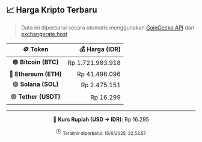 

<!-- HARGA_KRIPTO -->
## 📈 Harga Kripto Terbaru

> Data ini diperbarui secara otomatis menggunakan [CoinGecko API](https://www.coingecko.com/) dan [exchangerate.host](https://exchangerate.host/)

<div align="center">

| 🪙 Token | 💰 Harga (IDR) |
|:------:|---------------:|
| 🟠 **Bitcoin (BTC)**   | Rp 1.721.983.918 |
| 🔵 **Ethereum (ETH)**  | Rp 41.496.096 |
| 🟣 **Solana (SOL)**    | Rp 2.475.151 |
| 🟢 **Tether (USDT)**   | Rp 16.299 |

---

💱 **Kurs Rupiah (USD → IDR)**: Rp 16.295

🕒 <sub>Terakhir diperbarui: 15/6/2025, 22.53.57</sub>

</div>
<!-- /HARGA_KRIPTO -->